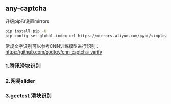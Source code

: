 ## any-captcha

升级pip和设置mirrors
```bash
pip install pip -U
pip config set global.index-url https://mirrors.aliyun.com/pypi/simple/
```

常规文字识别可以参考CNN训练模型进行识别：https://github.com/godtoy/cnn_captcha_verify

### 1.腾讯滑块识别


### 2.网易slider


### 3.geetest 滑块识别



